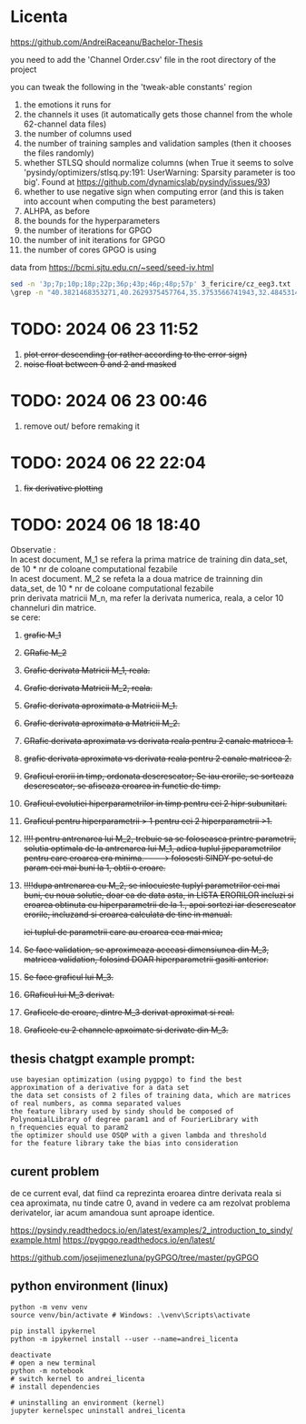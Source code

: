 # Licenta
https://github.com/AndreiRaceanu/Bachelor-Thesis

you need to add the 'Channel Order.csv' file in the root directory of the project

you can tweak the following in the 'tweak-able constants' region
1. the emotions it runs for
2. the channels it uses (it automatically gets those channel from the whole 62-channel data files)
3. the number of columns used
4. the number of training samples and validation samples (then it chooses the files randomly)
5. whether STLSQ should normalize columns (when True it seems to solve 'pysindy/optimizers/stlsq.py:191: UserWarning: Sparsity parameter is too big'. Found at https://github.com/dynamicslab/pysindy/issues/93)
6. whether to use negative sign when computing error (and this is taken into account when computing the best parameters)
7. ALHPA, as before
8. the bounds for the hyperparameters
9. the number of iterations for GPGO
10. the number of init iterations for GPGO
11. the number of cores GPGO is using

data from https://bcmi.sjtu.edu.cn/~seed/seed-iv.html

```bash
sed -n '3p;7p;10p;18p;22p;36p;43p;46p;48p;57p' 3_fericire/cz_eeg3.txt | cut -d, -f1-5
\grep -n "40.3821468353271,40.2629375457764,35.3753566741943,32.4845314025879,36.2694263458252" 3_fericire/cz_eeg3.txt | cut -d, -f1-5
```

# TODO: 2024 06 23 11:52
1. ~~plot error descending (or rather according to the error sign)~~
2. ~~noise float between 0 and 2 and masked~~

# TODO: 2024 06 23 00:46
1. remove out/ before remaking it

# TODO: 2024 06 22 22:04
1. ~~fix derivative plotting~~

# TODO: 2024 06 18 18:40

Observatie :  
In acest document, M_1 se refera la prima matrice de training din data_set, de 10 * nr de coloane computational fezabile  
In acest document. M_2 se refeta la a doua matrice de trainning din data_set, de 10 * nr de coloane computational fezabile  
prin derivata matricii M_n, ma refer la derivata numerica, reala, a celor 10 channeluri din matrice.  
se cere:

1. ~~grafic M_1~~
2. ~~GRafic M_2~~
3. ~~Grafic derivata Matricii M_1, reala.~~
4. ~~Grafic derivata Matricii M_2, reala.~~
5. ~~Grafic derivata aproximata a Matricii M_1.~~
6. ~~Grafic derivata aproximata a Matricii M_2.~~
7. ~~GRafic derivata aproximata vs derivata reala pentru 2 canale matricea 1.~~
8. ~~grafic derivata aproximata vs derivata reala pentru 2 canale matricea 2.~~
9. ~~Graficul erorii in timp, ordonata descrescator; Se iau erorile, se sorteaza descrescator, se afiseaza eroarea in functie de timp.~~
10. ~~Graficul evolutiei hiperparametrilor in timp pentru cei 2 hipr subunitari.~~
11. ~~Graficul pentru hiperparametrii > 1 pentru cei 2 hiperparametrii >1.~~
12. ~~!!!! pentru antrenarea lui M_2, trebuie sa se foloseasca printre parametrii, solutia optimala de la antrenarea lui M_1, adica tuplul jipeparametrilor pentru care eroarea era minima.----> folosesti SINDY pe setul de param cei mai buni la 1, obtii o eroare.~~
13. ~~!!!!dupa antrenarea cu M_2, se inlocuieste tuplyl parametrilor cei mai buni, cu noua solutie, doar ca de data asta,
in LISTA ERORILOR incluzi si eroarea obtinuta cu hiperparametrii de la 1.,  apoi sortezi iar descrescator erorile, incluzand si eroarea calculata de tine in manual.~~

    ~~iei tuplul de parametrii care au eroarea cea mai mica;~~
14. ~~Se face validation, se aproximeaza aceeasi dimensiunea din M_3, matricea validation, folosind DOAR hiperparametrii gasiti anterior.~~
15. ~~Se face graficul lui M_3.~~
16. ~~GRaficul lui M_3 derivat.~~
17. ~~Graficele de eroare, dintre M_3 derivat aproximat si real.~~
18. ~~Graficele cu 2 channele apxoimate si derivate din M_3.~~



## thesis chatgpt example prompt:
```
use bayesian optimization (using pygpgo) to find the best approximation of a derivative for a data set
the data set consists of 2 files of training data, which are matrices of real numbers, as comma separated values
the feature library used by sindy should be composed of PolynomialLibrary of degree param1 and of FourierLibrary with n_frequencies equal to param2
the optimizer should use OSQP with a given lambda and threshold
for the feature library take the bias into consideration
```


##  curent problem
de ce current eval, dat fiind ca reprezinta eroarea dintre derivata reala si cea aproximata, nu tinde catre 0, 
avand in vedere ca am rezolvat problema derivatelor, iar acum amandoua sunt aproape identice.



https://pysindy.readthedocs.io/en/latest/examples/2_introduction_to_sindy/example.html
https://pygpgo.readthedocs.io/en/latest/

https://github.com/josejimenezluna/pyGPGO/tree/master/pyGPGO

## python environment (linux)
```
python -m venv venv
source venv/bin/activate # Windows: .\venv\Scripts\activate

pip install ipykernel
python -m ipykernel install --user --name=andrei_licenta

deactivate
# open a new terminal
python -m notebook
# switch kernel to andrei_licenta
# install dependencies

# uninstalling an environment (kernel)
jupyter kernelspec uninstall andrei_licenta
```